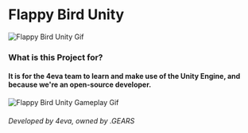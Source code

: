 # Flappy Bird Unity

![Flappy Bird Unity Gif](https://github.com/FourEva/FlappyBird-Unity/blob/main/readmeassets/flappy.gif)

### What is this Project for?
#### It is for the 4eva team to learn and make use of the Unity Engine, and because we're an open-source developer.

![Flappy Bird Unity Gameplay Gif](https://github.com/FourEva/FlappyBird-Unity/blob/main/readmeassets/gameplay.gif)

###### Developed by 4eva, owned by .GEARS